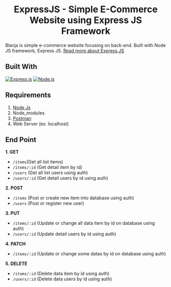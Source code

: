 <h1 align="center">ExpressJS - Simple E-Commerce Website using Express JS Framework</h1>



Blanja is simple e-commerce website focusing on back-end. Built with Node JS framework, Express JS. [Read more about Express JS](https://en.wikipedia.org/wiki/Express.js)

## Built With
[![Express.js](https://img.shields.io/badge/Express.js-4.17.x-orange.svg?style=rounded-square)](https://expressjs.com/en/starter/installing.html)
[![Node.js](https://img.shields.io/badge/Node.js-v.12.18-green.svg?style=rounded-square)](https://nodejs.org/)

## Requirements
1. <a href="https://nodejs.org/en/download/">Node Js</a>
2. Node_modules
3. <a href="https://www.getpostman.com/">Postman</a>
4. Web Server (ex. localhost)

## End Point
**1. GET**

* `/items`(Get all list items)
* `/items/:id` (Get detail item by id)
* `/users` (Get all list users using auth)
* `/users/:id` (Get detail users by id using auth)

**2. POST**

* `/items` (Post or create new item into database using auth)
* `/users` (Post or register new user)

**3. PUT** 

* `/items/:id` (Update or change all data item by id on database using auth)
* `/users/:id` (Update detail users by id using auth)

**4. PATCH**

* `/items/:id` (Update or change some datas by id on database using auth)

**5. DELETE**

* `/items/:id` (Delete data item by id using auth)
* `/users/:id` (Delete data users by id using auth)

